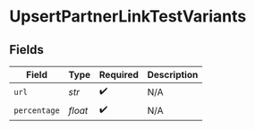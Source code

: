 # UpsertPartnerLinkTestVariants


## Fields

| Field              | Type               | Required           | Description        |
| ------------------ | ------------------ | ------------------ | ------------------ |
| `url`              | *str*              | :heavy_check_mark: | N/A                |
| `percentage`       | *float*            | :heavy_check_mark: | N/A                |